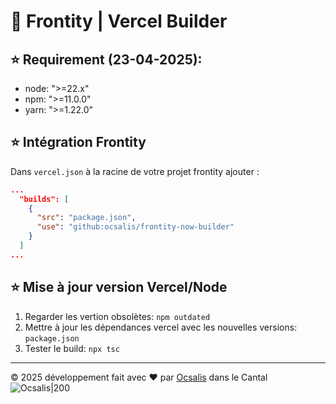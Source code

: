 # 🚀 Frontity | Vercel Builder

## ⭐ Requirement (23-04-2025):
- node: ">=22.x"
- npm:  ">=11.0.0"
- yarn: ">=1.22.0"

## ⭐ Intégration Frontity
Dans `vercel.json` à la racine de votre projet frontity ajouter :
```json
...
  "builds": [
    {
      "src": "package.json",
      "use": "github:ocsalis/frontity-now-builder"
    }
  ]
...
```

## ⭐ Mise à jour version Vercel/Node
1) Regarder les vertion obsolètes: `npm outdated`
2) Mettre à jour les dépendances vercel avec les nouvelles versions: `package.json`
3) Tester le build: `npx tsc`

_______________
© 2025 développement fait avec ❤️ par [Ocsalis](https://ocsalis.com) dans le Cantal
![Ocsalis|200](https://ocsalis.github.io/img/logo_ocsalis.png)